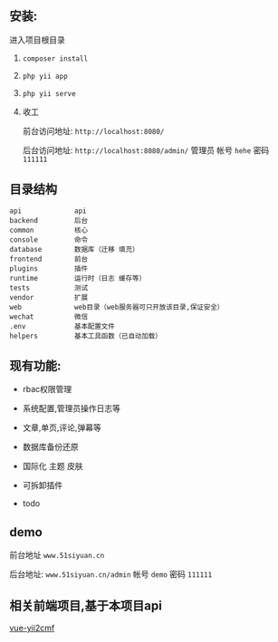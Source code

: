 ## 安装:

进入项目根目录

1. `composer install` 

2. `php yii app`

3. `php yii serve`

4. 收工

    前台访问地址: `http://localhost:8080/`

    后台访问地址: `http://localhost:8080/admin/` 管理员 帐号 `hehe` 密码 `111111`

## 目录结构

```
api             api
backend         后台
common          核心
console         命令
database        数据库（迁移 填充）
frontend        前台
plugins         插件
runtime         运行时（日志 缓存等）
tests           测试
vendor          扩展
web             web目录（web服务器可只开放该目录,保证安全）
wechat          微信
.env            基本配置文件
helpers         基本工具函数（已自动加载）
```

## 现有功能:

* rbac权限管理

* 系统配置,管理员操作日志等

* 文章,单页,评论,弹幕等

* 数据库备份还原

* 国际化 主题 皮肤

* 可拆卸插件

* todo

## demo

前台地址 `www.51siyuan.cn`

后台地址: `www.51siyuan.cn/admin`  帐号 `demo` 密码 `111111`

相关前端项目,基于本项目api
-----------------------

[vue-yii2cmf](https://github.com/yidashi/vue-yii2cmf)


